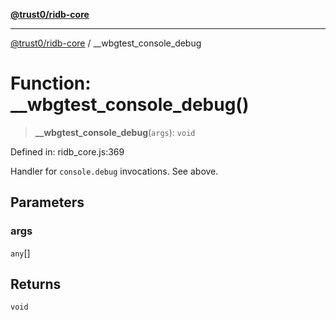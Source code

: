 [**@trust0/ridb-core**](../README.md)

***

[@trust0/ridb-core](../README.md) / \_\_wbgtest\_console\_debug

# Function: \_\_wbgtest\_console\_debug()

> **\_\_wbgtest\_console\_debug**(`args`): `void`

Defined in: ridb\_core.js:369

Handler for `console.debug` invocations. See above.

## Parameters

### args

`any`[]

## Returns

`void`
